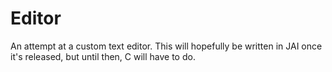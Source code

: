 # Editor

An attempt at a custom text editor.
This will hopefully be written in JAI once it's released, but until then, C will have to do.